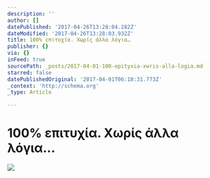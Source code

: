 ```yaml
---
description: ''
author: []
datePublished: '2017-04-26T13:28:04.282Z'
dateModified: '2017-04-26T13:28:03.932Z'
title: 100% επιτυχία. Χωρίς άλλα λόγια…
publisher: {}
via: {}
inFeed: true
sourcePath: _posts/2017-04-01-100-epityxia-xwris-alla-logia.md
starred: false
datePublishedOriginal: '2017-04-01T06:18:31.773Z'
_context: 'http://schema.org'
_type: Article

---
```

# **100% επιτυχία. Χωρίς άλλα λόγια...**
![](https://the-grid-user-content.s3-us-west-2.amazonaws.com/7898f867-6157-4a6c-be5d-344637eebe2d.jpg)